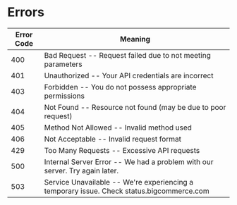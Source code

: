 # <span class="jumptarget"> Errors </span>


Error Code | Meaning
---------- | -------
400 | Bad Request -- Request failed due to not meeting parameters
401 | Unauthorized -- Your API credentials are incorrect
403 | Forbidden -- You do not possess appropriate permissions
404 | Not Found -- Resource not found (may be due to poor request)
405 | Method Not Allowed -- Invalid method used
406 | Not Acceptable -- Invalid request format
429 | Too Many Requests -- Excessive API requests
500 | Internal Server Error -- We had a problem with our server. Try again later.
503 | Service Unavailable -- We're experiencing a temporary issue. Check status.bigcommerce.com
